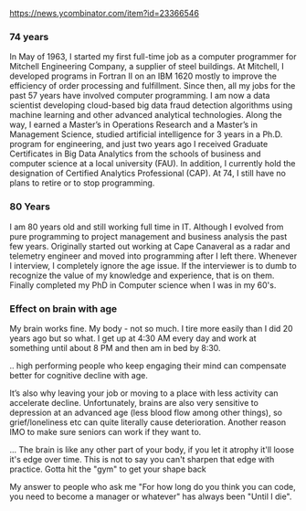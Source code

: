 https://news.ycombinator.com/item?id=23366546  

### 74 years
In May of 1963, I started my first full-time job as a computer programmer for Mitchell Engineering Company, a supplier of steel buildings. At Mitchell, I developed programs in Fortran II on an IBM 1620 mostly to improve the efficiency of order processing and fulfillment. Since then, all my jobs for the past 57 years have involved computer programming. I am now a data scientist developing cloud-based big data fraud detection algorithms using machine learning and other advanced analytical technologies. Along the way, I earned a Master’s in Operations Research and a Master’s in Management Science, studied artificial intelligence for 3 years in a Ph.D. program for engineering, and just two years ago I received Graduate Certificates in Big Data Analytics from the schools of business and computer science at a local university (FAU). In addition, I currently hold the designation of Certified Analytics Professional (CAP). At 74, I still have no plans to retire or to stop programming.  

### 80 Years
I am 80 years old and still working full time in IT. Although I evolved from pure programming to project management and business analysis the past few years. Originally started out working at Cape Canaveral as a radar and telemetry engineer and moved into programming after I left there. Whenever I interview, I completely ignore the age issue. If the interviewer is to dumb to recognize the value of my knowledge and experience, that is on them. Finally completed my PhD in Computer science when I was in my 60's.  

### Effect on brain with age
My brain works fine. My body - not so much. I tire more easily than I did 20 years ago but so what. I get up at 4:30 AM every day and work at something until about 8 PM and then am in bed by 8:30.  

.. high performing people who keep engaging their mind can compensate better for cognitive decline with age.

It’s also why leaving your job or moving to a place with less activity can accelerate decline. Unfortunately, brains are also very sensitive to depression at an advanced age (less blood flow among other things), so grief/loneliness etc can quite literally cause deterioration. Another reason IMO to make sure seniors can work if they want to.  

... The brain is like any other part of your body, if you let it atrophy it'll loose it's edge over time. This is not to say you can't sharpen that edge with practice. Gotta hit the "gym" to get your shape back 

My answer to people who ask me "For how long do you think you can code, you need to become a manager or whatever" has always been "Until I die".  

